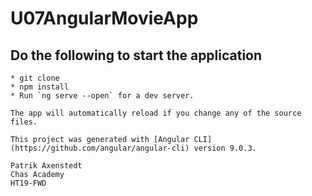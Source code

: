# U07AngularMovieApp

## Do the following to start the application
```
* git clone
* npm install
* Run `ng serve --open` for a dev server. 

The app will automatically reload if you change any of the source files.

This project was generated with [Angular CLI](https://github.com/angular/angular-cli) version 9.0.3.

Patrik Axenstedt
Chas Academy
HT19-FWD

